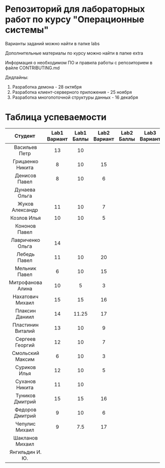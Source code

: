 # Репозиторий для лабораторных работ по курсу "Операционные системы"

Варианты заданий можно найти в папке labs

Дополнительные материалы по курсу можно найти в папке extra

Информация о необходимом ПО и правила работы с репозиторием в файле CONTRIBUTING.md

Дедлайны:
1. Разработка демона - 28 октября
2. Разработка клиент-серверного приложения - 25 ноября
3. Разработка многопоточной структуры данных - 16 декабря

# Таблица успеваемости
| Студент | Lab1 Вариант | Lab1 Баллы | Lab2 Вариант | Lab2 Баллы| Lab3 Вариант | Lab3 Баллы | Сумма |
| :---: | :---: | :---: | :---: | :---: | :---: | :---: | :---: |
| Васильев Петр |13|10|||||||10|
| Грицаенко Никита |8|10|15||||10|
| Денисов Павел |8|10|6||||10|
| Дунаева Ольга ||||||||
| Жуков Александр |11|10|7||||10|
| Козлов Илья |10|10|5||||10|
| Кононов Павел ||||||||
| Лавриченко Ольга |14|||||||
| Лебедь Павел |11|10|20||||10|
| Мельник Павел |6|10|15||||10|
| Митрофанова Алина |10|5|3||||5|
| Нахатович Михаил |15|15|16||||15|
| Плаксин Даниил |14|11.25|17||||11.25|
| Пластинин Виталий |13|10|9||||||10|
| Сергеев Георгий |12|10|7||||10|
| Смольский Максим |6|10|3||||10|
| Суриков Илья |12|10|5||||10|
| Суханов Никита |11|10|||||10|
| Туников Дмитрий |15|15|16||||15|
| Федоров Дмитрий |9|10|6||||10|
| Чепулис Михаил |9|7.5|17||||7.5|
| Шакланов Михаил ||||||||
| Янгильдин И. Ю. ||||||||
